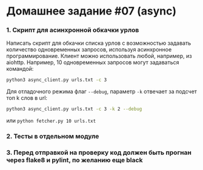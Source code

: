 # Домашнее задание #07 (async)

### 1. Скрипт для асинхронной обкачки урлов
Написать скрипт для обкачки списка урлов с возможностью задавать количество одновременных запросов, используя асинхронное программирование.
Клиент можно использовать любой, например, из aiohttp.
Например, 10 одновременных запросов могут задаваться командой:

```bash
python3 async_client.py urls.txt -c 3
```

Для отладочного режима флаг `--debug`, параметр `-k` отвечает за подсчет топ k слов в url:

```bash
python3 async_client.py urls.txt -c 3 -k 2 --debug
```
или
`python fetcher.py 10 urls.txt`

### 2. Тесты в отдельном модуле

### 3. Перед отправкой на проверку код должен быть прогнан через flake8 и pylint, по желанию еще black
